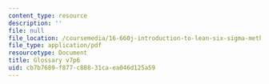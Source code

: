 ```yaml
---
content_type: resource
description: ''
file: null
file_location: /coursemedia/16-660j-introduction-to-lean-six-sigma-methods-january-iap-2012/cb7b7689f877c88831caea046d125a59_MIT16_660JIAP12_Glossary.pdf
file_type: application/pdf
resourcetype: Document
title: Glossary v7p6
uid: cb7b7689-f877-c888-31ca-ea046d125a59
---
```


